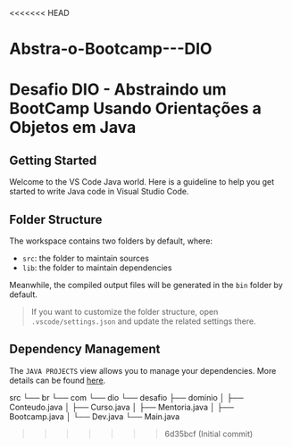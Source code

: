 <<<<<<< HEAD
# Abstra-o-Bootcamp---DIO
Desafio DIO - Abstraindo um BootCamp Usando Orientações a Objetos em Java
=======
## Getting Started

Welcome to the VS Code Java world. Here is a guideline to help you get started to write Java code in Visual Studio Code.

## Folder Structure

The workspace contains two folders by default, where:

- `src`: the folder to maintain sources
- `lib`: the folder to maintain dependencies

Meanwhile, the compiled output files will be generated in the `bin` folder by default.

> If you want to customize the folder structure, open `.vscode/settings.json` and update the related settings there.

## Dependency Management

The `JAVA PROJECTS` view allows you to manage your dependencies. More details can be found [here](https://github.com/microsoft/vscode-java-dependency#manage-dependencies).


src
└── br
    └── com
        └── dio
            └── desafio
                ├── dominio
                │   ├── Conteudo.java
                │   ├── Curso.java
                │   ├── Mentoria.java
                │   ├── Bootcamp.java
                │   └── Dev.java
                └── Main.java
>>>>>>> 6d35bcf (Initial commit)

